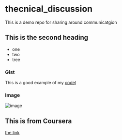 # thecnical_discussion
This is a demo repo for sharing around communicatgion


## This is the second heading

* one
* two
* tree

### Gist
This is a good example of my [code](https://gist.github.com/mansourshams/86efff8aa3f848934813294b06038d0c))


### Image


![image](https://github.com/user-attachments/assets/0da9bb72-47ca-4b8a-a8b3-e99aaa85e1f2)

## This is from Coursera

[the link](https://hub.labs.coursera.org/connect/sharedglocgpxz?forceRefresh=false&isLabVersioning=file-prep)
